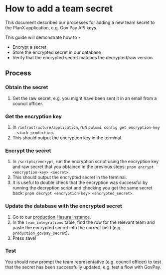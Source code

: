 # How to add a team secret
This document describes our processes for adding a new team secret to the PlanX application, e.g. Gov Pay API keys.

This guide will demonstrate how to - 
 - Encrypt a secret
 - Store the encrypted secret in our database
 - Verify that the encrypted secret matches the decrypted/raw version

## Process

### Obtain the secret
1. Get the raw secret, e.g. you might have been sent it in an email from a council officer.

### Get the encryption key
1. In `/infrastructure/application`, run `pulumi config get encryption-key --stack production`.
2. This should output the encryption key in the terminal.

### Encrypt the secret
1. In `/scripts/encrypt`, run the encryption script using the encryption key and raw secret that you obtained in the previous steps: `pnpm encrypt <encryption-key> <secret>`.
2. This should output the encrypted secret in the terminal.
3. It is useful to double check that the encryption was successful by running the decryption script and checking you get the same secret back: `pnpm decrypt <encryption-key> <encrypted_secret>`.

### Update the database with the encrypted secret
1. Go to our [production Hasura instance](hasura.editor.planx.uk).
2. In the `team_integrations` table, find the row for the relevant team and paste the encrypted secret into the correct field (e.g. `production_govpay_secret`). 
3. Press save!

### Test

You should now prompt the team representative (e.g. council officer) to test that the secret has been successfully updated, e.g. test a flow with GovPay.
